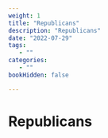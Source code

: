 ```yaml
---
weight: 1
title: "Republicans"
description: "Republicans"
date: "2022-07-29"
tags:
   - ""
categories:
   - ""
bookHidden: false

---
```


# Republicans
